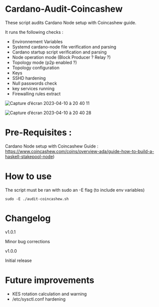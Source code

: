 # Cardano-Audit-Coincashew

These script audits Cardano Node setup with Coincashew guide.

It runs the following checks :

- Environnement Variables
- Systemd cardano-node file verification and parsing
- Cardano startup script verification and parsing
- Node operation mode (Block Producer ? Relay ?)
- Topology mode (p2p enabled ?)
- Topology configuration
- Keys
- SSHD hardening
- Null passwords check
- key services running
- Firewalling rules extract

![Capture d’écran 2023-04-10 à 20 40 11](https://user-images.githubusercontent.com/113426048/231139235-a2969e14-1e80-4f16-936c-92b7afeb339e.png)

![Capture d’écran 2023-04-10 à 20 40 28](https://user-images.githubusercontent.com/113426048/231141468-f25c790a-a76c-4fd6-bc3a-955a5ed03f8c.png)

# Pre-Requisites :

Cardano Node setup with Coincashew Guide : https://www.coincashew.com/coins/overview-ada/guide-how-to-build-a-haskell-stakepool-node)

# How to use

The script must be ran with sudo an -E flag (to include env variables)

```shell
sudo -E ./audit-coincashew.sh
```

# Changelog

v1.0.1

Minor bug corrections

v1.0.0

Initial release

# Future improvements

- KES rotation calculation and warning
- /etc/sysctl.conf hardening

